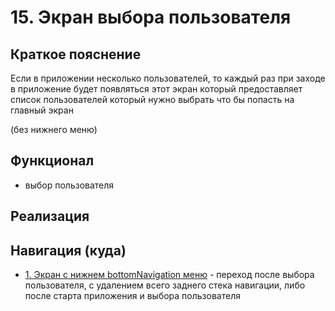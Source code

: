 # 15. Экран выбора пользователя

## Краткое пояснение

Если в приложении несколько пользователей, то каждый раз при заходе в приложение будет появляться
этот экран который предоставляет список пользователей который нужно выбрать что бы попасть на
главный экран

(без нижнего меню)

## Функционал

- выбор пользователя

## Реализация

## Навигация (куда)

- [1. Экран с нижнем bottomNavigation меню](screen_1_bottom_navigation_container.md) - переход после
  выбора пользователя, с удалением всего заднего стека навигации, либо после старта приложения и
  выбора пользователя